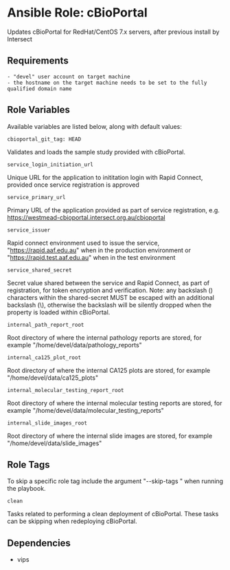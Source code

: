 # Ansible Role: cBioPortal

Updates cBioPortal for RedHat/CentOS 7.x servers, after previous install by Intersect

## Requirements

    - "devel" user account on target machine
    - the hostname on the target machine needs to be set to the fully qualified domain name

## Role Variables

Available variables are listed below, along with default values:

    cbioportal_git_tag: HEAD

Validates and loads the sample study provided with cBioPortal.

    service_login_initiation_url
    
Unique URL for the application to inititation login with Rapid Connect, provided once service registration is approved

    service_primary_url

Primary URL of the application provided as part of service registration, e.g. https://westmead-cbioportal.intersect.org.au/cbioportal

    service_issuer
    
Rapid connect environment used to issue the service, "https://rapid.aaf.edu.au" when in the production environment or "https://rapid.test.aaf.edu.au" when in the test environment

    service_shared_secret
    
Secret value shared between the service and Rapid Connect, as part of registration, for token encryption and verification. 
Note: any backslash (\) characters within the shared-secret MUST be escaped with an additional backslash (\\), otherwise the backslash will be silently dropped when the property is loaded within cBioPortal.

    internal_path_report_root

Root directory of where the internal pathology reports are stored, for example "/home/devel/data/pathology_reports"

    internal_ca125_plot_root

Root directory of where the internal CA125 plots are stored, for example "/home/devel/data/ca125_plots"

    internal_molecular_testing_report_root

Root directory of where the internal molecular testing reports are stored, for example "/home/devel/data/molecular_testing_reports"

    internal_slide_images_root

Root directory of where the internal slide images are stored, for example "/home/devel/data/slide_images"

## Role Tags

To skip a specific role tag include the argument "--skip-tags <tag>" when running the playbook.

    clean

Tasks related to performing a clean deployment of cBioPortal. These tasks can be skipping when redeploying cBioPortal.

## Dependencies
  - vips
